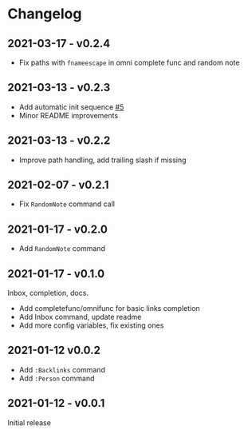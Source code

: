 # Changelog

## 2021-03-17 - v0.2.4

- Fix paths with `fnameescape` in omni complete func and random note

## 2021-03-13 - v0.2.3

- Add automatic init sequence [#5](https://github.com/biozz/vim-notes/issues/5)
- Minor README improvements

## 2021-03-13 - v0.2.2

- Improve path handling, add trailing slash if missing

## 2021-02-07 - v0.2.1

- Fix `RandomNote` command call

## 2021-01-17 - v0.2.0

- Add `RandomNote` command

## 2021-01-17 - v0.1.0

Inbox, completion, docs.

- Add completefunc/omnifunc for basic links completion
- Add Inbox command, update readme
- Add more config variables, fix existing ones

## 2021-01-12 v0.0.2

- Add `:Backlinks` command
- Add `:Person` command

## 2021-01-12 - v0.0.1

Initial release
